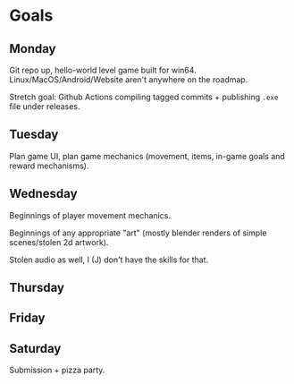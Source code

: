 
# Goals

## Monday

Git repo up, hello-world level game built for win64. Linux/MacOS/Android/Website aren't anywhere on the roadmap.

Stretch goal: Github Actions compiling tagged commits + publishing `.exe` file under releases.

## Tuesday

Plan game UI, plan game mechanics (movement, items, in-game goals and reward mechanisms).

## Wednesday

Beginnings of player movement mechanics.

Beginnings of any appropriate "art" (mostly blender renders of simple scenes/stolen 2d artwork).

Stolen audio as well, I (J) don't have the skills for that.


## Thursday





## Friday




## Saturday


Submission + pizza party.



